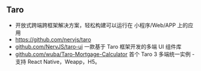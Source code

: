 ## Taro 
- 开放式跨端跨框架解决方案，轻松构建可以运行在 小程序/Web/APP 上的应用
- https://github.com/nervjs/taro
- [github.com/NervJS/taro-ui](https://github.com/NervJS/taro-ui) 一款基于 Taro 框架开发的多端 UI 组件库
- [github.com/wuba/Taro-Mortgage-Calculator](https://github.com/wuba/Taro-Mortgage-Calculator) 首个 Taro 3 多端统一实例 - 支持 React Native，Weapp，H5。